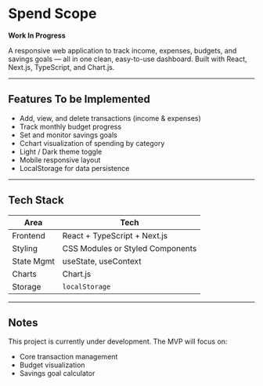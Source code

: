 # Spend Scope

**Work In Progress**

A responsive web application to track income, expenses, budgets, and savings goals — all in one clean, easy-to-use dashboard. Built with React, Next.js, TypeScript, and Chart.js.

---

## Features To be Implemented

- Add, view, and delete transactions (income & expenses)
- Track monthly budget progress
- Set and monitor savings goals
- Cchart visualization of spending by category
- Light / Dark theme toggle
- Mobile responsive layout
- LocalStorage for data persistence

---

## Tech Stack

| Area        | Tech |
|-------------|------|
| Frontend    | React + TypeScript + Next.js |
| Styling     | CSS Modules or Styled Components |
| State Mgmt  | useState, useContext |
| Charts      | Chart.js |
| Storage     | `localStorage` |

---

## Notes
This project is currently under development. The MVP will focus on:
- Core transaction management
- Budget visualization
- Savings goal calculator